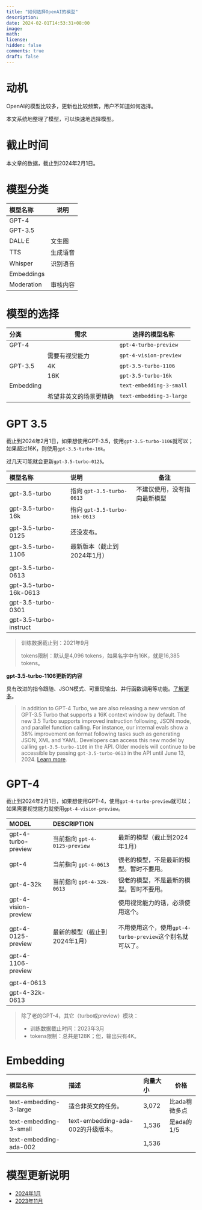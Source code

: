 ```yaml
---
title: "如何选择OpenAI的模型"
description: 
date: 2024-02-01T14:53:31+08:00
image: 
math: 
license: 
hidden: false
comments: true
draft: false
---
```


# 动机

OpenAI的模型比较多，更新也比较频繁，用户不知道如何选择。

本文系统地整理了模型，可以快速地选择模型。



# 截止时间

本文章的数据，截止到2024年2月1日。



# 模型分类

| 模型名称   | 说明     |
| :--------- | -------- |
| GPT-4      |          |
| GPT-3.5    |          |
| DALL·E     | 文生图   |
| TTS        | 生成语音 |
| Whisper    | 识别语音 |
| Embeddings |          |
| Moderation | 审核内容 |



# 模型的选择

| 分类      | 需求                   | 选择的模型名称           |
| :-------- | ---------------------- | ------------------------ |
| GPT-4     |                        | `gpt-4-turbo-preview`    |
|           | 需要有视觉能力         | `gpt-4-vision-preview`   |
| GPT-3.5   | 4K                     | `gpt-3.5-turbo-1106`     |
|           | 16K                    | `gpt-3.5-turbo-16k`      |
| Embedding |                        | `text-embedding-3-small` |
|           | 希望非英文的场景更精确 | `text-embedding-3-large` |



# GPT 3.5

截止到2024年2月1日，如果想使用GPT-3.5，使用`gpt-3.5-turbo-1106`就可以；如果超过16K，则使用`gpt-3.5-turbo-16k`。

过几天可能就会更新`gpt-3.5-turbo-0125`。



| 模型名称               | 说明                          | 备注                         |
| :--------------------- | :---------------------------- | ---------------------------- |
| gpt-3.5-turbo          | 指向 `gpt-3.5-turbo-0613`     | 不建议使用，没有指向最新模型 |
| gpt-3.5-turbo-16k      | 指向 `gpt-3.5-turbo-16k-0613` |                              |
|                        |                               |                              |
| gpt-3.5-turbo-0125     | 还没发布。                    |                              |
| gpt-3.5-turbo-1106     | 最新版本（截止到2024年1月）   |                              |
|                        |                               |                              |
| gpt-3.5-turbo-0613     |                               |                              |
| gpt-3.5-turbo-16k-0613 |                               |                              |
| gpt-3.5-turbo-0301     |                               |                              |
| gpt-3.5-turbo-instruct |                               |                              |

> 训练数据截止到：2021年9月
>
> tokens限制：默认是4,096 tokens，如果名字中有16K，就是16,385 tokens。



**gpt-3.5-turbo-1106更新的内容**

具有改进的指令跟随、JSON模式、可重现输出、并行函数调用等功能。[了解更多](https://openai.com/blog/new-models-and-developer-products-announced-at-devday)。

> In addition to GPT-4 Turbo, we are also releasing a new version of GPT-3.5 Turbo that supports a 16K context window by default. The new 3.5 Turbo supports improved instruction following, JSON mode, and parallel function calling. For instance, our internal evals show a 38% improvement on format following tasks such as generating JSON, XML and YAML. Developers can access this new model by calling `gpt-3.5-turbo-1106` in the API. Older models will continue to be accessible by passing `gpt-3.5-turbo-0613` in the API until June 13, 2024. [Learn more](https://platform.openai.com/docs/models/gpt-3-5).



# GPT-4

截止到2024年2月1日，如果想使用GPT-4，使用`gpt-4-turbo-preview`就可以；如果需要视觉能力就使用`gpt-4-vision-preview`。



| MODEL                | DESCRIPTION                   |                                                           |
| :------------------- | :---------------------------- | --------------------------------------------------------- |
| gpt-4-turbo-preview  | 当前指向 `gpt-4-0125-preview` | 最新的模型（截止到2024年1月）                             |
| gpt-4                | 当前指向 `gpt-4-0613`         | 很老的模型，不是最新的模型。暂时不要用。                  |
| gpt-4-32k            | 当前指向 `gpt-4-32k-0613`     | 很老的模型，不是最新的模型。暂时不要用。                  |
| gpt-4-vision-preview |                               | 使用视觉能力的话，必须使用这个。                          |
|                      |                               |                                                           |
| gpt-4-0125-preview   | 最新的模型（截止到2024年1月） | 不用使用这个，使用`gpt-4-turbo-preview`这个别名就可以了。 |
| gpt-4-1106-preview   |                               |                                                           |
|                      |                               |                                                           |
| gpt-4-0613           |                               |                                                           |
| gpt-4-32k-0613       |                               |                                                           |

> 除了老的GPT-4，其它（turbo或preview）模块：
>
> - 训练数据截止时间：2023年3月
> - tokens限制：总共是128K；但，输出只有4K。



# Embedding



| 模型名称               | 描述                               | 向量大小 | 价格          |
| :--------------------- | :--------------------------------- | :------- | ------------- |
| text-embedding-3-large | 适合非英文的任务。                 | 3,072    | 比ada稍微多点 |
| text-embedding-3-small | text-embedding-ada-002的升级版本。 | 1,536    | 是ada的1/5    |
| text-embedding-ada-002 |                                    | 1,536    |               |



# 模型更新说明

- [2024年1月](https://openai.com/blog/new-embedding-models-and-api-updates)
- [2023年11月](https://openai.com/blog/new-models-and-developer-products-announced-at-devday)


